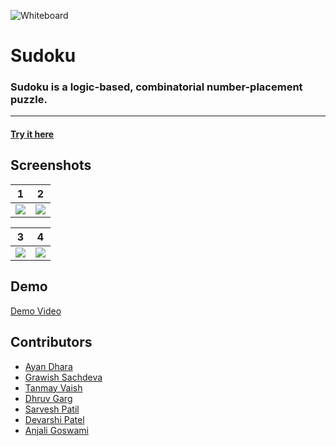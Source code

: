 ![Whiteboard](https://github.com/untitled-team-101/sudoku/blob/readme-docs/assets/sudoku-banner.png)

# Sudoku

### Sudoku is a logic-based, combinatorial number-placement puzzle.

<hr>

#### [Try it here](https://untitled-team-101.github.io/sudoku/build/)

## Screenshots

|                                                      1                                                      |                                                      2                                                      |
| :-----------------------------------------------------------------------------------------------------------------: | :-----------------------------------------------------------------------------------------------------------------: |
| ![](https://github.com/untitled-team-101/sudoku/blob/main/assets/screenshots/Screenshot_2021-07-26_19-12-45.png) | ![](https://github.com/untitled-team-101/sudoku/blob/main/assets/screenshots/Screenshot_2021-07-26_19-13-10.png) |

|                                                      3                                                      |                                                      4                                                      |
| :-----------------------------------------------------------------------------------------------------------------: | :-----------------------------------------------------------------------------------------------------------------: |
| ![](https://github.com/untitled-team-101/sudoku/blob/main/assets/screenshots/Screenshot_2021-07-26_19-14-00.png) | ![](https://github.com/untitled-team-101/sudoku/blob/main/assets/screenshots/Screenshot_2021-07-26_19-14-10.png) |

## Demo

[Demo Video](https://drive.google.com/drive/folders/1MSlJORXndlTIY27cnbMz6qbm2l5897JU?usp=sharing)

## Contributors

- [Ayan Dhara](https://github.com/Ayan-Dhara)
- [Grawish Sachdeva](https://github.com/grawish)
- [Tanmay Vaish](https://github.com/LEON6156SCOTT)
- [Dhruv Garg](https://github.com/dhruvgarg02)
- [Sarvesh Patil](https://github.com/sarveshspatil111)
- [Devarshi Patel](https://github.com/dpatel-8112)
- [Anjali Goswami](https://github.com/anjaligoswami)

